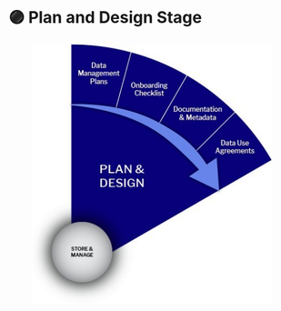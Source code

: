 # 🟣 Plan and Design Stage

<div data-full-width="true">

<figure><img src="../../../.gitbook/assets/Plan and Design.jpg" alt=""><figcaption></figcaption></figure>

</div>

